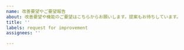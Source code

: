 ```yaml
---
name: 改善要望やご要望報告
about: 改善要望や機能のご要望はこちらからお願いします。提案もお待ちしています。
title: ''
labels: request for improvement
assignees: ''

---
```



